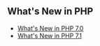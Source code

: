 ## What's New in PHP 

- [What's New in PHP 7.0](/docs/7.0/README.md)
- [What's New in PHP 7.1](/docs/7.1/README.md)
